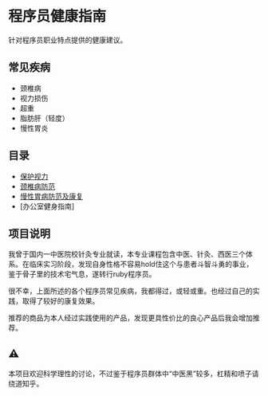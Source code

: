 # 程序员健康指南

针对程序员职业特点提供的健康建议。


## 常见疾病

* 颈椎病
* 视力损伤
* 超重
* 脂肪肝（轻度）
* 慢性胃炎

## 目录

* [保护视力](eye_health.md)
* [颈椎病防范](cervical_vertebra_health.md)
* [慢性胃病防范及康复](stomach_health.md)
* [办公室健身指南]

## 项目说明

我曾于国内一中医院校针灸专业就读，本专业课程包含中医、针灸、西医三个体系。在临床实习阶段，发现自身性格不容易hold住这个与患者斗智斗勇的事业，鉴于骨子里的技术宅气息，遂转行ruby程序员。

很不幸，上面所述的各个程序员常见疾病，我都得过，或轻或重。也经过自己的实践，取得了较好的康复效果。

推荐的商品为本人经过实践使用的产品，发现更具性价比的良心产品后我会增加推荐。

## ⚠️

本项目欢迎科学理性的讨论，不过鉴于程序员群体中“中医黑”较多，杠精和喷子请绕道知乎。